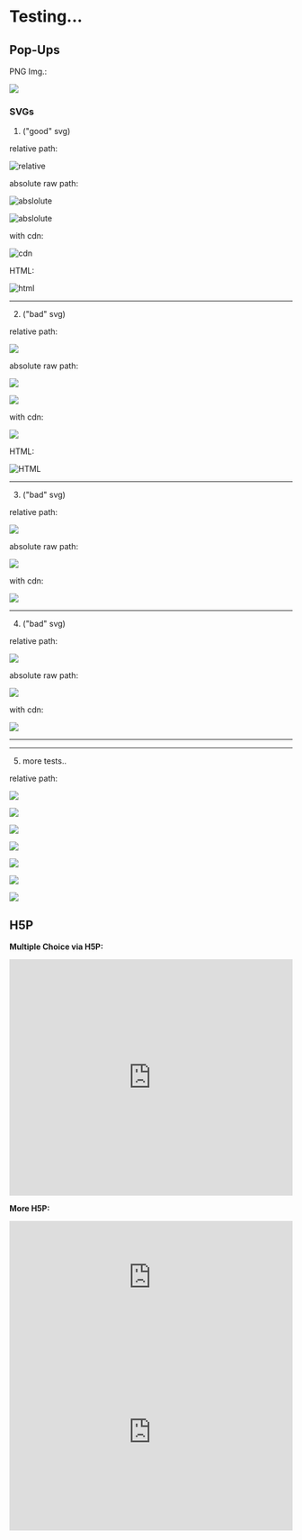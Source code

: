 <!--
logo: ./new_oer_portal_logo.svg

icon: ./twillo_logo.svg

import: https://h5p.org/sites/all/modules/h5p/library/js/h5p-resizer.js
-->

# Testing...

## Pop-Ups

PNG Img.:

![](./twillo_logo.png)

### SVGs

1. ("good" svg)

relative path:   

![relative](./oer_portal_logo_login_beta_path.svg)

absolute raw path:  

![abslolute](https://raw.githubusercontent.com/TorroRosso46/LiaScript_Testing_Repo/5d2b9fc95452006d8fb8dd1effca75dd87321637/oer_portal_logo_login_beta_path.svg)

![abslolute](https://raw.githubusercontent.com/TorroRosso46/LiaScript_Testing_Repo/5d2b9fc95452006d8fb8dd1effca75dd87321637/oer_portal_logo_login_beta_path.svg?sanatize=true)

with cdn:     

![cdn](https://cdn.jsdelivr.net/gh/TorroRosso46/LiaScript_Testing_Repo/oer_portal_logo_login_beta.svg)

HTML:

<img src="./oer_portal_logo_login_beta_path.svg" alt="html">

---

2. ("bad" svg)

relative path:   

![](./new_oer_portal_logo.svg)

absolute raw path:  

![](https://raw.githubusercontent.com/TorroRosso46/LiaScript_Testing_Repo/5d2b9fc95452006d8fb8dd1effca75dd87321637/new_oer_portal_logo.svg)

![](https://raw.githubusercontent.com/TorroRosso46/LiaScript_Testing_Repo/master/new_oer_portal_logo.svg)

with cdn:     

![](https://cdn.jsdelivr.net/gh/TorroRosso46/LiaScript_Testing_Repo/new_oer_portal_logo.svg)

HTML:

<img src="./new_oer_portal_logo.svg" alt="HTML">

---

3. ("bad" svg)

relative path:   

![](./new_logo.svg)

absolute raw path:  

![](https://raw.githubusercontent.com/TorroRosso46/LiaScript_Testing_Repo/5d2b9fc95452006d8fb8dd1effca75dd87321637/new_logo.svg)

with cdn:     

![](https://cdn.jsdelivr.net/gh/TorroRosso46/LiaScript_Testing_Repo/new_logo.svg)

---

4. ("bad" svg)

relative path:   

![](./twillo_logo.svg)

absolute raw path:  

![](https://raw.githubusercontent.com/TorroRosso46/LiaScript_Testing_Repo/5d2b9fc95452006d8fb8dd1effca75dd87321637/twillo_logo.svg)

with cdn:     

![](https://cdn.jsdelivr.net/gh/TorroRosso46/LiaScript_Testing_Repo/twillo_logo.svg)

---
---

5. more tests..

relative path:

![](./_docs/oer_portal_logo_login_beta_path.svg)

![](_docs/Schriftzug_OER-Portal_Logo_Beta_weiß.jpg)

![](_docs/Schriftzug_WEIß_OER-Portal_Logo_Beta_Pfade.svg)

![](./_docs/convert/1.svg)

![](./_docs/convert/twilllo2.svg)

![](./_docs/convert/2.svg)

![](./_docs/convert/3.svg)

## H5P

**Multiple Choice via H5P:**

<iframe src="https://h5p.org/h5p/embed/1067028" width="100%" height="420" frameborder="0" allowfullscreen="allowfullscreen" allow="geolocation *; microphone *; camera *; midi *; encrypted-media *" title="Multiple Choice Test - Physik Course"></iframe><script src="https://h5p.org/sites/all/modules/h5p/library/js/h5p-resizer.js" charset="UTF-8"></script>

**More H5P:**

<iframe src="https://h5p.org/h5p/embed/1023722" width="100%" height="200" frameborder="0" allowfullscreen="allowfullscreen" allow="geolocation *; microphone *; camera *; midi *; encrypted-media *" title="Collapse"></iframe><script src="https://h5p.org/sites/all/modules/h5p/library/js/h5p-resizer.js" charset="UTF-8"></script>

<iframe src="https://h5p.org/h5p/embed/1067030" width="100%" height="350" frameborder="0" allowfullscreen="allowfullscreen" allow="geolocation *; microphone *; camera *; midi *; encrypted-media *" title="Input Field - Physik course"></iframe><script src="https://h5p.org/sites/all/modules/h5p/library/js/h5p-resizer.js" charset="UTF-8"></script>

